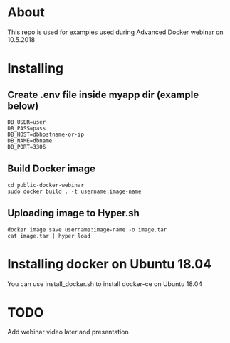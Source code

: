 # About

This repo is used for examples used during Advanced Docker webinar on 10.5.2018

# Installing

## Create .env file inside myapp dir (example below)

```
DB_USER=user
DB_PASS=pass
DB_HOST=dbhostname-or-ip
DB_NAME=dbname
DB_PORT=3306
```

## Build Docker image

```shell
cd public-docker-webinar
sudo docker build . -t username:image-name
```

## Uploading image to Hyper.sh

```shell
docker image save username:image-name -o image.tar
cat image.tar | hyper load

```

# Installing docker on Ubuntu 18.04

You can use install_docker.sh to install docker-ce on Ubuntu 18.04

# TODO

Add webinar video later and presentation
